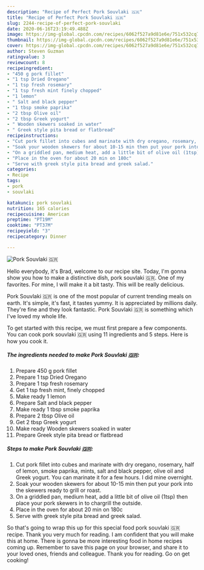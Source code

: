 ```yaml
---
description: "Recipe of Perfect Pork Souvlaki 🇬🇷"
title: "Recipe of Perfect Pork Souvlaki 🇬🇷"
slug: 2244-recipe-of-perfect-pork-souvlaki
date: 2020-06-16T23:19:49.488Z
image: https://img-global.cpcdn.com/recipes/6062f527a9d81e6e/751x532cq70/pork-souvlaki-🇬🇷-recipe-main-photo.jpg
thumbnail: https://img-global.cpcdn.com/recipes/6062f527a9d81e6e/751x532cq70/pork-souvlaki-🇬🇷-recipe-main-photo.jpg
cover: https://img-global.cpcdn.com/recipes/6062f527a9d81e6e/751x532cq70/pork-souvlaki-🇬🇷-recipe-main-photo.jpg
author: Steven Guzman
ratingvalue: 3
reviewcount: 8
recipeingredient:
- "450 g pork fillet"
- "1 tsp Dried Oregano"
- "1 tsp fresh rosemary"
- "1 tsp fresh mint finely chopped"
- "1 lemon"
- " Salt and black pepper"
- "1 tbsp smoke paprika"
- "2 tbsp Olive oil"
- "2 tbsp Greek yogurt"
- " Wooden skewers soaked in water"
- " Greek style pita bread or flatbread"
recipeinstructions:
- "Cut pork fillet into cubes and marinate with dry oregano, rosemary, half of lemon, smoke paprika, mints, salt and black pepper, olive oil and Greek yogurt. You can marinate it for a few hours. I did mine overnight."
- "Soak your wooden skewers for about 10-15 min then put your pork into the skewers ready to grill or roast."
- "On a griddled pan, medium heat, add a little bit of olive oil (1tsp) then place your pork skewers in to chargrill the outside."
- "Place in the oven for about 20 min on 180c"
- "Serve with greek style pita bread and greek salad."
categories:
- Recipe
tags:
- pork
- souvlaki

katakunci: pork souvlaki 
nutrition: 165 calories
recipecuisine: American
preptime: "PT19M"
cooktime: "PT37M"
recipeyield: "3"
recipecategory: Dinner

---
```



![Pork Souvlaki 🇬🇷](https://img-global.cpcdn.com/recipes/6062f527a9d81e6e/751x532cq70/pork-souvlaki-🇬🇷-recipe-main-photo.jpg)

Hello everybody, it's Brad, welcome to our recipe site. Today, I'm gonna show you how to make a distinctive dish, pork souvlaki 🇬🇷. One of my favorites. For mine, I will make it a bit tasty. This will be really delicious.



Pork Souvlaki 🇬🇷 is one of the most popular of current trending meals on earth. It's simple, it's fast, it tastes yummy. It is appreciated by millions daily. They're fine and they look fantastic. Pork Souvlaki 🇬🇷 is something which I've loved my whole life.


To get started with this recipe, we must first prepare a few components. You can cook pork souvlaki 🇬🇷 using 11 ingredients and 5 steps. Here is how you cook it.

<!--inarticleads1-->

##### The ingredients needed to make Pork Souvlaki 🇬🇷:

1. Prepare 450 g pork fillet
1. Prepare 1 tsp Dried Oregano
1. Prepare 1 tsp fresh rosemary
1. Get 1 tsp fresh mint, finely chopped
1. Make ready 1 lemon
1. Prepare  Salt and black pepper
1. Make ready 1 tbsp smoke paprika
1. Prepare 2 tbsp Olive oil
1. Get 2 tbsp Greek yogurt
1. Make ready  Wooden skewers soaked in water
1. Prepare  Greek style pita bread or flatbread




<!--inarticleads2-->

##### Steps to make Pork Souvlaki 🇬🇷:

1. Cut pork fillet into cubes and marinate with dry oregano, rosemary, half of lemon, smoke paprika, mints, salt and black pepper, olive oil and Greek yogurt. You can marinate it for a few hours. I did mine overnight.
1. Soak your wooden skewers for about 10-15 min then put your pork into the skewers ready to grill or roast.
1. On a griddled pan, medium heat, add a little bit of olive oil (1tsp) then place your pork skewers in to chargrill the outside.
1. Place in the oven for about 20 min on 180c
1. Serve with greek style pita bread and greek salad.




So that's going to wrap this up for this special food pork souvlaki 🇬🇷 recipe. Thank you very much for reading. I am confident that you will make this at home. There is gonna be more interesting food in home recipes coming up. Remember to save this page on your browser, and share it to your loved ones, friends and colleague. Thank you for reading. Go on get cooking!
